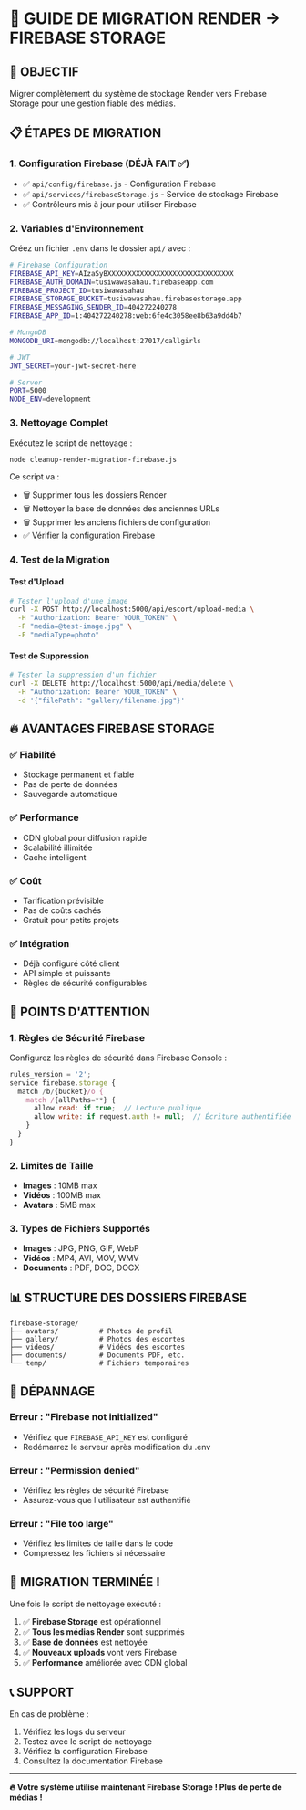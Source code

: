 # 🚀 GUIDE DE MIGRATION RENDER → FIREBASE STORAGE

## 🎯 **OBJECTIF**
Migrer complètement du système de stockage Render vers Firebase Storage pour une gestion fiable des médias.

## 📋 **ÉTAPES DE MIGRATION**

### **1. Configuration Firebase (DÉJÀ FAIT ✅)**

- ✅ `api/config/firebase.js` - Configuration Firebase
- ✅ `api/services/firebaseStorage.js` - Service de stockage Firebase
- ✅ Contrôleurs mis à jour pour utiliser Firebase

### **2. Variables d'Environnement**

Créez un fichier `.env` dans le dossier `api/` avec :

```bash
# Firebase Configuration
FIREBASE_API_KEY=AIzaSyBXXXXXXXXXXXXXXXXXXXXXXXXXXXXXXX
FIREBASE_AUTH_DOMAIN=tusiwawasahau.firebaseapp.com
FIREBASE_PROJECT_ID=tusiwawasahau
FIREBASE_STORAGE_BUCKET=tusiwawasahau.firebasestorage.app
FIREBASE_MESSAGING_SENDER_ID=404272240278
FIREBASE_APP_ID=1:404272240278:web:6fe4c3058ee8b63a9dd4b7

# MongoDB
MONGODB_URI=mongodb://localhost:27017/callgirls

# JWT
JWT_SECRET=your-jwt-secret-here

# Server
PORT=5000
NODE_ENV=development
```

### **3. Nettoyage Complet**

Exécutez le script de nettoyage :

```bash
node cleanup-render-migration-firebase.js
```

Ce script va :
- 🗑️ Supprimer tous les dossiers Render
- 🗑️ Nettoyer la base de données des anciennes URLs
- 🗑️ Supprimer les anciens fichiers de configuration
- ✅ Vérifier la configuration Firebase

### **4. Test de la Migration**

#### **Test d'Upload**
```bash
# Tester l'upload d'une image
curl -X POST http://localhost:5000/api/escort/upload-media \
  -H "Authorization: Bearer YOUR_TOKEN" \
  -F "media=@test-image.jpg" \
  -F "mediaType=photo"
```

#### **Test de Suppression**
```bash
# Tester la suppression d'un fichier
curl -X DELETE http://localhost:5000/api/media/delete \
  -H "Authorization: Bearer YOUR_TOKEN" \
  -d '{"filePath": "gallery/filename.jpg"}'
```

## 🔥 **AVANTAGES FIREBASE STORAGE**

### **✅ Fiabilité**
- Stockage permanent et fiable
- Pas de perte de données
- Sauvegarde automatique

### **✅ Performance**
- CDN global pour diffusion rapide
- Scalabilité illimitée
- Cache intelligent

### **✅ Coût**
- Tarification prévisible
- Pas de coûts cachés
- Gratuit pour petits projets

### **✅ Intégration**
- Déjà configuré côté client
- API simple et puissante
- Règles de sécurité configurables

## 🚨 **POINTS D'ATTENTION**

### **1. Règles de Sécurité Firebase**
Configurez les règles de sécurité dans Firebase Console :

```javascript
rules_version = '2';
service firebase.storage {
  match /b/{bucket}/o {
    match /{allPaths=**} {
      allow read: if true;  // Lecture publique
      allow write: if request.auth != null;  // Écriture authentifiée
    }
  }
}
```

### **2. Limites de Taille**
- **Images** : 10MB max
- **Vidéos** : 100MB max
- **Avatars** : 5MB max

### **3. Types de Fichiers Supportés**
- **Images** : JPG, PNG, GIF, WebP
- **Vidéos** : MP4, AVI, MOV, WMV
- **Documents** : PDF, DOC, DOCX

## 📊 **STRUCTURE DES DOSSIERS FIREBASE**

```
firebase-storage/
├── avatars/          # Photos de profil
├── gallery/          # Photos des escortes
├── videos/           # Vidéos des escortes
├── documents/        # Documents PDF, etc.
└── temp/             # Fichiers temporaires
```

## 🔧 **DÉPANNAGE**

### **Erreur : "Firebase not initialized"**
- Vérifiez que `FIREBASE_API_KEY` est configuré
- Redémarrez le serveur après modification du .env

### **Erreur : "Permission denied"**
- Vérifiez les règles de sécurité Firebase
- Assurez-vous que l'utilisateur est authentifié

### **Erreur : "File too large"**
- Vérifiez les limites de taille dans le code
- Compressez les fichiers si nécessaire

## 🎉 **MIGRATION TERMINÉE !**

Une fois le script de nettoyage exécuté :

1. ✅ **Firebase Storage** est opérationnel
2. ✅ **Tous les médias Render** sont supprimés
3. ✅ **Base de données** est nettoyée
4. ✅ **Nouveaux uploads** vont vers Firebase
5. ✅ **Performance** améliorée avec CDN global

## 📞 **SUPPORT**

En cas de problème :
1. Vérifiez les logs du serveur
2. Testez avec le script de nettoyage
3. Vérifiez la configuration Firebase
4. Consultez la documentation Firebase

---

**🔥 Votre système utilise maintenant Firebase Storage ! Plus de perte de médias !**
